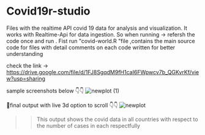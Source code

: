# Covid19r-studio
Files with the realtime API covid 19 data for analysis and visualization. It works with Realtime-Api for data ingestion. So when running -> refersh the code once and run . Fist run "covid-world.R "file ,contains the main  source code for files with detail comments on each code written for better understanding

check the link -> https://drive.google.com/file/d/1FJ8SgqdM9fH1caI6FWpwcv7b_QGKvrKf/view?usp=sharing  

sample screenshots below 👇👇
![newplot (1)](https://user-images.githubusercontent.com/83171692/208228534-71ea5e2e-bcd4-4022-b986-83eaca2fab00.png)


📌final output with live 3d option to scroll 👇👇
![newplot](https://user-images.githubusercontent.com/83171692/208228401-38e6a42d-2109-4c89-87c5-2f6d83132bba.png)
>> This output shows the covid data in all countries with respect to the number of cases in each respectfully



